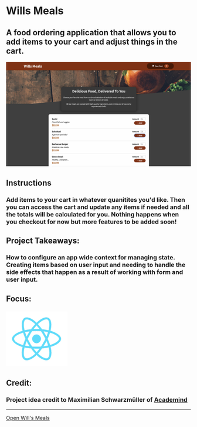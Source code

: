 # Wills Meals
## A food ordering application that allows you to add items to your cart and adjust things in the cart.
![Expense Tracker Preview](../../src/img/projects/previews/wills-meals.png)
## Instructions
### Add items to your cart in whatever quanitites you'd like. Then you can access the cart and update any items if needed and all the totals will be calculated for you. Nothing happens when you checkout for now but more features to be added soon!
## Project Takeaways:
### How to configure an app wide context for managing state. Creating items based on user input and needing to handle the side effects that happen as a result of working with form and user input.
## Focus:
### ![Atom Icon](../../src/img/misc/atom.png)
## Credit:
### Project idea credit to Maximilian Schwarzmüller of [Academind](https://academind.com/)

***
[Open Will's Meals](../wills-meals.html)